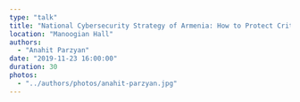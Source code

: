 ```yaml
---
type: "talk"
title: "National Cybersecurity Strategy of Armenia: How to Protect Critical Infrastructures?"
location: "Manoogian Hall"
authors:
  - "Anahit Parzyan"
date: "2019-11-23 16:00:00"
duration: 30
photos:
  - "../authors/photos/anahit-parzyan.jpg"
---
```


